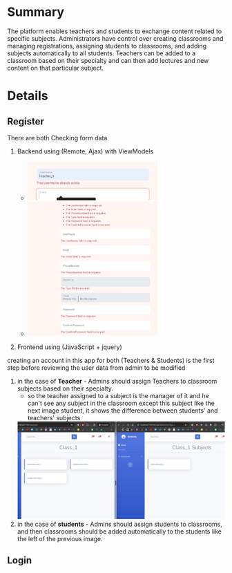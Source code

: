 # Summary
The platform enables teachers and students to exchange content related to specific subjects. Administrators have control over creating classrooms and managing registrations, assigning students to classrooms, and adding subjects automatically to all students. Teachers can be added to a classroom based on their specialty and can then add lectures and new content on that particular subject. 

# Details

## Register
There are both Checking form data
 1) Backend using (Remote, Ajax) with ViewModels
	- <img src="https://github.com/Abdelrahman-Moharram/SchoolManagementSystem/blob/master/SchoolManagementSystem/wwwroot/files/posts/21c07d92-568b-457b-84c8-c92dba99a99e.jpg" width="300px" style="flaot-left" >
 	- <img src="https://github.com/Abdelrahman-Moharram/SchoolManagementSystem/blob/master/SchoolManagementSystem/wwwroot/files/posts/2016af59-436c-4925-951d-6a8aa7d57b45.jpg" width="300px" >

 3) Frontend using (JavaScript + jquery)

creating an account in this app for both (Teachers & Students) is the first step before reviewing the user data from admin to be modified
   1) in the case of **Teacher**
	- Admins should assign Teachers to classroom subjects based on their specialty.
		- so the teacher assigned to a subject is the manager of it and he can't see any subject in the classroom except this subject like the next image student, it shows the difference between students' and teachers' subjects
 		<img src="https://github.com/Abdelrahman-Moharram/SchoolManagementSystem/blob/master/SchoolManagementSystem/wwwroot/files/posts/9243aec7-2cc7-42d8-800c-0c4206891d4e.jpg" width="800px" >
   2) in the case of **students**
   	- Admins should assign students to classrooms, and then classrooms should be added automatically to the students like the left of the previous image.
    
      
	
## Login
